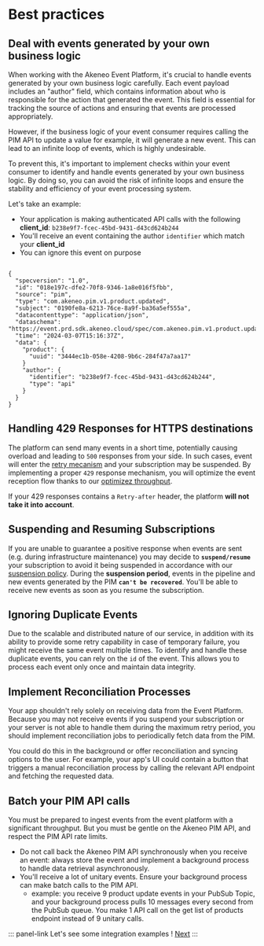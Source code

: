 # Best practices

## Deal with events generated by your own business logic

When working with the Akeneo Event Platform, it's crucial to handle events generated by your own business logic carefully. Each event payload includes an "author" field, which contains information about who is responsible for the action that generated the event. This field is essential for tracking the source of actions and ensuring that events are processed appropriately.

However, if the business logic of your event consumer requires calling the PIM API to update a value for example, it will generate a new event. This can lead to an infinite loop of events, which is highly undesirable.

To prevent this, it's important to implement checks within your event consumer to identify and handle events generated by your own business logic. By doing so, you can avoid the risk of infinite loops and ensure the stability and efficiency of your event processing system.

Let's take an example:
- Your application is making authenticated API calls with the following **client_id**: `b238e9f7-fcec-45bd-9431-d43cd624b244`
- You'll receive an event containing the author `identifier` which match your **client_id**
- You can ignore this event on purpose
```json[snippet:Event]

{
  "specversion": "1.0",
  "id": "018e197c-dfe2-70f8-9346-1a8e016f5fbb",
  "source": "pim",
  "type": "com.akeneo.pim.v1.product.updated",
  "subject": "0190fe8a-6213-76ce-8a9f-ba36a5ef555a",
  "datacontenttype": "application/json",
  "dataschema": "https://event.prd.sdk.akeneo.cloud/spec/com.akeneo.pim.v1.product.updated.schema.json",
  "time": "2024-03-07T15:16:37Z",
  "data": {
    "product": {
      "uuid": "3444ec1b-058e-4208-9b6c-284f47a7aa17"
    }
    "author": {
      "identifier": "b238e9f7-fcec-45bd-9431-d43cd624b244",
      "type": "api"
    }
  }
}
```

## Handling 429 Responses for HTTPS destinations

The platform can send many events in a short time, potentially causing overload and leading to `500` responses from your side. In such cases, event will enter the [retry mecanism](/event-platform/concepts.html##retry-policy-for-transient-failures) and your subscription may be suspended. By implementing a proper `429` response mechanism, you will optimize the event reception flow thanks to our [optimizez throughput](/event-platform/concepts.html#optimized-throughput).

If your 429 responses contains a `Retry-after` header, the platform **will not take it into account**.

## Suspending and Resuming Subscriptions

If you are unable to guarantee a positive response when events are sent (e.g. during infrastructure maintenance) you may decide to **`suspend/resume`** your subscription to avoid it being suspended in accordance with our [suspension policy](/event-platform/key-platform-behaviors.html#suspension-policy).
During the **suspension period**, events in the pipeline and new events generated by the PIM **`can't be recovered`**.
You'll be able to receive new events as soon as you resume the subscription.

## Ignoring Duplicate Events

Due to the scalable and distributed nature of our service, in addition with its ability to provide some retry capability in case of temporary failure, you might receive the same event multiple times. To identify and handle these duplicate events, you can rely on the `id` of the event. This allows you to process each event only once and maintain data integrity.

## Implement Reconciliation Processes

Your app shouldn't rely solely on receiving data from the Event Platform. Because you may not receive events if you suspend your subscription or your server is not able to handle them during the maximum retry period, you should implement reconciliation jobs to periodically fetch data from the PIM.

You could do this in the background or offer reconciliation and syncing options to the user. For example, your app's UI could contain a button that triggers a manual reconciliation process by calling the relevant API endpoint and fetching the requested data.


## Batch your PIM API calls

You must be prepared to ingest events from the event platform with a significant throughput. But you must be gentle on the Akeneo PIM API, and respect the PIM API rate limits.

- Do not call back the Akeneo PIM API synchronously when you receive an event: always store the event and implement a background process to handle data retrieval asynchronously.
- You'll receive a lot of unitary events. Ensure your background process can make batch calls to the PIM API.
    - example: you receive 9 product update events in your PubSub Topic, and your background process pulls 10 messages every second from the PubSub queue. You make 1 API call on the get list of products endpoint instead of 9 unitary calls.

::: panel-link Let's see some integration examples ! [Next](/event-platform/integration-examples.html)
:::
